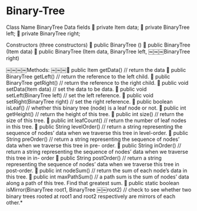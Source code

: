 # Binary-Tree

Class Name
BinaryTree
Data fields
 private Item data; 
 private BinaryTree<Item> left;
 private BinaryTree<Item> right;


Constructors (three constructors)
 public BinaryTree ()
 public BinaryTree (Item data)
 public BinaryTree (Item data, BinaryTree<Item> left, ￼￼￼BinaryTree<Item> right)


￼￼￼￼Methods:
￼￼￼ public Item getData() // return the data
 public BinaryTree<Item> getLeft() // return the reference
to the left child.
 public BinaryTree<Item> getRight() // return the reference
to the right child.
 public void setData(Item data) // set the data to be data.
 public void setLeft(BinaryTree<Item> left) // set the left
reference.
 public void setRight(BinaryTree<Item> right) // set the
right reference.
 public boolean isLeaf() // whether this binary tree (node)
is a leaf node or not.
 public int getHeight() // return the height of this tree.
 public int size() // return the size of this tree.
 public int leafCount() // return the number of leaf nodes in
this tree.
 public String levelOrder() // return a string representing
the sequence of nodes’ data when we traverse this tree in
level-order.
 public String preOrder() // return a string representing the
sequence of nodes’ data when we traverse this tree in pre-
order.
 public String inOrder() // return a string representing the
sequence of nodes’ data when we traverse this tree in in-
order
 public String postOrder() // return a string representing
the sequence of nodes’ data when we traverse this tree in
post-order.
 public int nodeSum() // return the sum of each node’s data
in this tree.
 public int maxPathSum() // a path sum is the sum of
nodes’ data along a path of this tree. Find that greatest
sum.
 public static boolean isMirror(BinaryTree root1, BinaryTree ￼￼root2) // check to see whether two binary trees rooted at root1 and root2 respectively are mirrors of each other.*
